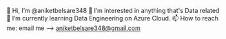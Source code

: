 👋 Hi, I’m @aniketbelsare348
👀 I’m interested in anything that's Data related
🌱 I’m currently learning Data Engineering on Azure Cloud.
📫 How to reach me: email me --> aniketbelsare348@gmail.com
